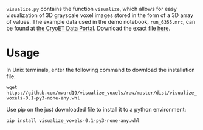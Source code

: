 `visualize.py` contains the function `visualize`, which allows for easy visualization of 3D grayscale voxel images stored in the form of a 3D array of values.
The example data used in the demo notebook, `run_6355.mrc`, can be found at [the CryoET Data Portal](https://cryoetdataportal.czscience.com/runs/6355).
Download the exact file [here](https://cryoetdataportal.czscience.com/runs/6355?download-step=download&download-config=tomogram&tomogram-sampling=10.4&tomogram-processing=raw&file-format=mrc&download-tab=download).

# Usage
In Unix terminals, enter the following command to download the installation file:

`wget https://github.com/mward19/visualize_voxels/raw/master/dist/visualize_voxels-0.1-py3-none-any.whl`

Use pip on the just downloaded file to install it to a python environment:

`pip install visualize_voxels-0.1-py3-none-any.whl`

